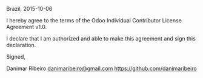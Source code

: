 Brazil, 2015-10-06

I hereby agree to the terms of the Odoo Individual Contributor License
Agreement v1.0.

I declare that I am authorized and able to make this agreement and sign this
declaration.

Signed,

Danimar Ribeiro danimaribeiro@gmail.com https://github.com/danimaribeiro
